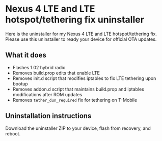 Nexus 4 LTE and LTE hotspot/tethering fix uninstaller
=====================================================

Here is the uninstaller for my Nexus 4 LTE and LTE hotspot/tethering fix. Please use this uninstaller to ready your device for official OTA updates.


## What it does
* Flashes 1.02 hybrid radio
* Removes build.prop edits that enable LTE
* Removes init.d script that modifies iptables to fix LTE tethering upon bootup
* Removes addon.d script that maintains build.prop and iptables modifications after ROM updates
* Removes ```tether_dun_required``` fix for tethering on T-Mobile


## Uninstallation instructions
Download the uninstaller ZIP to your device, flash from recovery, and reboot.
